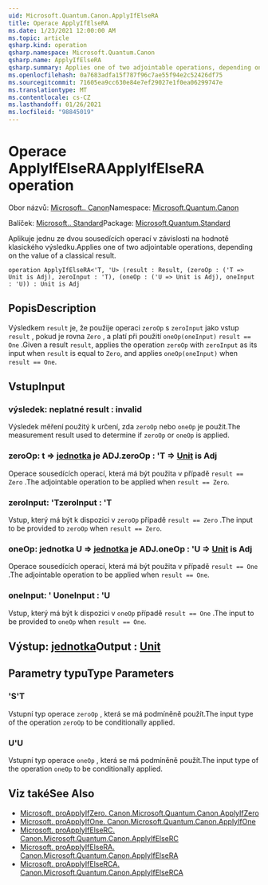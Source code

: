 ```yaml
---
uid: Microsoft.Quantum.Canon.ApplyIfElseRA
title: Operace ApplyIfElseRA
ms.date: 1/23/2021 12:00:00 AM
ms.topic: article
qsharp.kind: operation
qsharp.namespace: Microsoft.Quantum.Canon
qsharp.name: ApplyIfElseRA
qsharp.summary: Applies one of two adjointable operations, depending on the value of a classical result.
ms.openlocfilehash: 0a7683adfa15f787f96c7ae55f94e2c52426df75
ms.sourcegitcommit: 71605ea9cc630e84e7ef29027e1f0ea06299747e
ms.translationtype: MT
ms.contentlocale: cs-CZ
ms.lasthandoff: 01/26/2021
ms.locfileid: "98845019"
---
```

# <a name="applyifelsera-operation"></a><span data-ttu-id="0b46b-102">Operace ApplyIfElseRA</span><span class="sxs-lookup"><span data-stu-id="0b46b-102">ApplyIfElseRA operation</span></span>

<span data-ttu-id="0b46b-103">Obor názvů: [Microsoft.. Canon](xref:Microsoft.Quantum.Canon)</span><span class="sxs-lookup"><span data-stu-id="0b46b-103">Namespace: [Microsoft.Quantum.Canon](xref:Microsoft.Quantum.Canon)</span></span>

<span data-ttu-id="0b46b-104">Balíček: [Microsoft.. Standard](https://nuget.org/packages/Microsoft.Quantum.Standard)</span><span class="sxs-lookup"><span data-stu-id="0b46b-104">Package: [Microsoft.Quantum.Standard](https://nuget.org/packages/Microsoft.Quantum.Standard)</span></span>


<span data-ttu-id="0b46b-105">Aplikuje jednu ze dvou sousedících operací v závislosti na hodnotě klasického výsledku.</span><span class="sxs-lookup"><span data-stu-id="0b46b-105">Applies one of two adjointable operations, depending on the value of a classical result.</span></span>

```qsharp
operation ApplyIfElseRA<'T, 'U> (result : Result, (zeroOp : ('T => Unit is Adj), zeroInput : 'T), (oneOp : ('U => Unit is Adj), oneInput : 'U)) : Unit is Adj
```


## <a name="description"></a><span data-ttu-id="0b46b-106">Popis</span><span class="sxs-lookup"><span data-stu-id="0b46b-106">Description</span></span>

<span data-ttu-id="0b46b-107">Výsledkem `result` je, že použije operaci `zeroOp` s `zeroInput` jako vstup `result` , pokud je rovna `Zero` , a platí při použití `oneOp(oneInput)` `result == One` .</span><span class="sxs-lookup"><span data-stu-id="0b46b-107">Given a result `result`, applies the operation `zeroOp` with `zeroInput` as its input when `result` is equal to `Zero`, and applies `oneOp(oneInput)` when `result == One`.</span></span>

## <a name="input"></a><span data-ttu-id="0b46b-108">Vstup</span><span class="sxs-lookup"><span data-stu-id="0b46b-108">Input</span></span>

### <a name="result--__invalidresult__"></a><span data-ttu-id="0b46b-109">výsledek: __neplatné <Result>__</span><span class="sxs-lookup"><span data-stu-id="0b46b-109">result : __invalid<Result>__</span></span>

<span data-ttu-id="0b46b-110">Výsledek měření použitý k určení, zda `zeroOp` nebo `oneOp` je použit.</span><span class="sxs-lookup"><span data-stu-id="0b46b-110">The measurement result used to determine if `zeroOp` or `oneOp` is applied.</span></span>


### <a name="zeroop--t--unit--is-adj"></a><span data-ttu-id="0b46b-111">zeroOp: t => [jednotka](xref:microsoft.quantum.lang-ref.unit)  je ADJ.</span><span class="sxs-lookup"><span data-stu-id="0b46b-111">zeroOp : 'T => [Unit](xref:microsoft.quantum.lang-ref.unit)  is Adj</span></span>

<span data-ttu-id="0b46b-112">Operace sousedících operací, která má být použita v případě `result == Zero` .</span><span class="sxs-lookup"><span data-stu-id="0b46b-112">The adjointable operation to be applied when `result == Zero`.</span></span>


### <a name="zeroinput--t"></a><span data-ttu-id="0b46b-113">zeroInput: 'T</span><span class="sxs-lookup"><span data-stu-id="0b46b-113">zeroInput : 'T</span></span>

<span data-ttu-id="0b46b-114">Vstup, který má být k dispozici v `zeroOp` případě `result == Zero` .</span><span class="sxs-lookup"><span data-stu-id="0b46b-114">The input to be provided to `zeroOp` when `result == Zero`.</span></span>


### <a name="oneop--u--unit--is-adj"></a><span data-ttu-id="0b46b-115">oneOp: jednotka U => [jednotka](xref:microsoft.quantum.lang-ref.unit)  je ADJ.</span><span class="sxs-lookup"><span data-stu-id="0b46b-115">oneOp : 'U => [Unit](xref:microsoft.quantum.lang-ref.unit)  is Adj</span></span>

<span data-ttu-id="0b46b-116">Operace sousedících operací, která má být použita v případě `result == One` .</span><span class="sxs-lookup"><span data-stu-id="0b46b-116">The adjointable operation to be applied when `result == One`.</span></span>


### <a name="oneinput--u"></a><span data-ttu-id="0b46b-117">oneInput: ' U</span><span class="sxs-lookup"><span data-stu-id="0b46b-117">oneInput : 'U</span></span>

<span data-ttu-id="0b46b-118">Vstup, který má být k dispozici v `oneOp` případě `result == One` .</span><span class="sxs-lookup"><span data-stu-id="0b46b-118">The input to be provided to `oneOp` when `result == One`.</span></span>



## <a name="output--unit"></a><span data-ttu-id="0b46b-119">Výstup: [jednotka](xref:microsoft.quantum.lang-ref.unit)</span><span class="sxs-lookup"><span data-stu-id="0b46b-119">Output : [Unit](xref:microsoft.quantum.lang-ref.unit)</span></span>



## <a name="type-parameters"></a><span data-ttu-id="0b46b-120">Parametry typu</span><span class="sxs-lookup"><span data-stu-id="0b46b-120">Type Parameters</span></span>

### <a name="t"></a><span data-ttu-id="0b46b-121">'S</span><span class="sxs-lookup"><span data-stu-id="0b46b-121">'T</span></span>

<span data-ttu-id="0b46b-122">Vstupní typ operace `zeroOp` , která se má podmíněně použít.</span><span class="sxs-lookup"><span data-stu-id="0b46b-122">The input type of the operation `zeroOp` to be conditionally applied.</span></span>
### <a name="u"></a><span data-ttu-id="0b46b-123">U</span><span class="sxs-lookup"><span data-stu-id="0b46b-123">'U</span></span>

<span data-ttu-id="0b46b-124">Vstupní typ operace `oneOp` , která se má podmíněně použít.</span><span class="sxs-lookup"><span data-stu-id="0b46b-124">The input type of the operation `oneOp` to be conditionally applied.</span></span>

## <a name="see-also"></a><span data-ttu-id="0b46b-125">Viz také</span><span class="sxs-lookup"><span data-stu-id="0b46b-125">See Also</span></span>

- [<span data-ttu-id="0b46b-126">Microsoft. proApplyIfZero. Canon.</span><span class="sxs-lookup"><span data-stu-id="0b46b-126">Microsoft.Quantum.Canon.ApplyIfZero</span></span>](xref:Microsoft.Quantum.Canon.ApplyIfZero)
- [<span data-ttu-id="0b46b-127">Microsoft. proApplyIfOne. Canon.</span><span class="sxs-lookup"><span data-stu-id="0b46b-127">Microsoft.Quantum.Canon.ApplyIfOne</span></span>](xref:Microsoft.Quantum.Canon.ApplyIfOne)
- [<span data-ttu-id="0b46b-128">Microsoft. proApplyIfElseRC. Canon.</span><span class="sxs-lookup"><span data-stu-id="0b46b-128">Microsoft.Quantum.Canon.ApplyIfElseRC</span></span>](xref:Microsoft.Quantum.Canon.ApplyIfElseRC)
- [<span data-ttu-id="0b46b-129">Microsoft. proApplyIfElseRA. Canon.</span><span class="sxs-lookup"><span data-stu-id="0b46b-129">Microsoft.Quantum.Canon.ApplyIfElseRA</span></span>](xref:Microsoft.Quantum.Canon.ApplyIfElseRA)
- [<span data-ttu-id="0b46b-130">Microsoft. proApplyIfElseRCA. Canon.</span><span class="sxs-lookup"><span data-stu-id="0b46b-130">Microsoft.Quantum.Canon.ApplyIfElseRCA</span></span>](xref:Microsoft.Quantum.Canon.ApplyIfElseRCA)